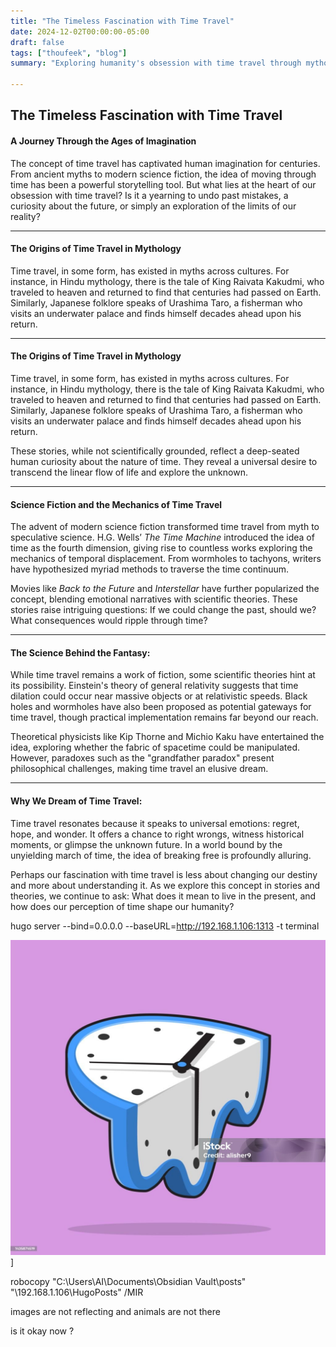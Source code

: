 ```yaml
---
title: "The Timeless Fascination with Time Travel"
date: 2024-12-02T00:00:00-05:00
draft: false
tags: ["thoufeek", "blog"]
summary: "Exploring humanity's obsession with time travel through mythology and science fiction"

---
```

## **The Timeless Fascination with Time Travel**

#### **A Journey Through the Ages of Imagination**

The concept of time travel has captivated human imagination for centuries. From ancient myths to modern science fiction, the idea of moving through time has been a powerful storytelling tool. But what lies at the heart of our obsession with time travel? Is it a yearning to undo past mistakes, a curiosity about the future, or simply an exploration of the limits of our reality?

---

#### **The Origins of Time Travel in Mythology** 

Time travel, in some form, has existed in myths across cultures. For instance, in Hindu mythology, there is the tale of King Raivata Kakudmi, who traveled to heaven and returned to find that centuries had passed on Earth. Similarly, Japanese folklore speaks of Urashima Taro, a fisherman who visits an underwater palace and finds himself decades ahead upon his return.


---

#### **The Origins of Time Travel in Mythology** 

Time travel, in some form, has existed in myths across cultures. For instance, in Hindu mythology, there is the tale of King Raivata Kakudmi, who traveled to heaven and returned to find that centuries had passed on Earth. Similarly, Japanese folklore speaks of Urashima Taro, a fisherman who visits an underwater palace and finds himself decades ahead upon his return.

These stories, while not scientifically grounded, reflect a deep-seated human curiosity about the nature of time. They reveal a universal desire to transcend the linear flow of life and explore the unknown.

---

#### **Science Fiction and the Mechanics of Time Travel**

The advent of modern science fiction transformed time travel from myth to speculative science. H.G. Wells’ _The Time Machine_ introduced the idea of time as the fourth dimension, giving rise to countless works exploring the mechanics of temporal displacement. From wormholes to tachyons, writers have hypothesized myriad methods to traverse the time continuum.

Movies like _Back to the Future_ and _Interstellar_ have further popularized the concept, blending emotional narratives with scientific theories. These stories raise intriguing questions: If we could change the past, should we? What consequences would ripple through time?

---

#### **The Science Behind the Fantasy**: 

While time travel remains a work of fiction, some scientific theories hint at its possibility. Einstein's theory of general relativity suggests that time dilation could occur near massive objects or at relativistic speeds. Black holes and wormholes have also been proposed as potential gateways for time travel, though practical implementation remains far beyond our reach.

Theoretical physicists like Kip Thorne and Michio Kaku have entertained the idea, exploring whether the fabric of spacetime could be manipulated. However, paradoxes such as the "grandfather paradox" present philosophical challenges, making time travel an elusive dream.

---

#### **Why We Dream of Time Travel**: 

Time travel resonates because it speaks to universal emotions: regret, hope, and wonder. It offers a chance to right wrongs, witness historical moments, or glimpse the unknown future. In a world bound by the unyielding march of time, the idea of breaking free is profoundly alluring.

Perhaps our fascination with time travel is less about changing our destiny and more about understanding it. As we explore this concept in stories and theories, we continue to ask: What does it mean to live in the present, and how does our perception of time shape our humanity?


hugo server --bind=0.0.0.0 --baseURL=http://192.168.1.106:1313 -t terminal

![time](istockphoto-1435874519-1024x1024.jpg)]

robocopy "C:\Users\AI\Documents\Obsidian Vault\posts" "\\192.168.1.106\HugoPosts" /MIR




images are not reflecting and animals are not there 

is it okay now ?